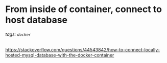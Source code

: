 # From inside of container, connect to host database
###### tags: `docker`

https://stackoverflow.com/questions/44543842/how-to-connect-locally-hosted-mysql-database-with-the-docker-container